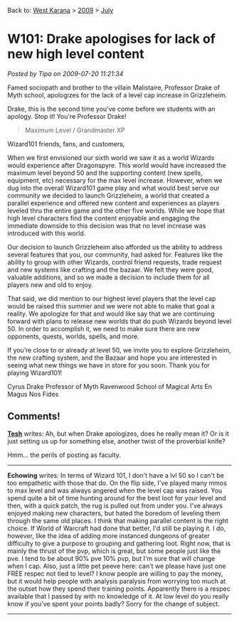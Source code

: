 Back to: [West Karana](/posts/westkarana.md) > [2009](/posts/2009/westkarana.md) > [July](./westkarana.md)
# W101: Drake apologises for lack of new high level content

*Posted by Tipa on 2009-07-20 11:21:34*

Famed sociopath and brother to the villain Malistaire, Professor Drake of Myth school, apologizes for the lack of a level cap increase in Grizzleheim.

Drake, this is the second time you've come before we students with an apology. Stop it! You're Professor Drake!
 

> Maximum Level / Grandmaster XP
 
Wizard101 friends, fans, and customers,
 
When we first envisioned our sixth world we saw it as a world Wizards would experience after Dragonspyre. This world would have increased the maximum level beyond 50 and the supporting content (new spells, equipment, etc) necessary for the max level increase. However, when we dug into the overall Wizard101 game play and what would best serve our community we decided to launch Grizzleheim, a world that created a parallel experience and offered new content and experiences as players leveled thru the entire game and the other five worlds. While we hope that high level characters find the content enjoyable and engaging the immediate downside to this decision was that no level increase was introduced with this world.
 
Our decision to launch Grizzleheim also afforded us the ability to address several features that you, our community, had asked for. Features like the ability to group with other Wizards, control friend requests, trade request and new systems like crafting and the bazaar. We felt they were good, valuable additions, and so we made a decision to include them for all players new and old to enjoy.
 
That said, we did mention to our highest level players that the level cap would be raised this summer and we were not able to make that goal a reality. We apologize for that and would like say that we are continuing forward with plans to release new worlds that do push Wizards beyond level 50. In order to accomplish it, we need to make sure there are new opponents, quests, worlds, spells, and more.
 
If you’re close to or already at level 50, we invite you to explore Grizzleheim, the new crafting system, and the Bazaar and hope you are interested in seeing what new things we have in store for you soon.
Thank you for playing Wizard101!

Cyrus Drake
Professor of Myth
Ravenwood School of Magical Arts
En Magus Nos Fides



 
## Comments!

**[Tesh](http://tishtoshtesh.wordpress.com)** writes: Ah, but when Drake apologizes, does he really mean it? Or is it just setting us up for something else, another twist of the proverbial knife?

Hmm... the perils of posting as faculty.

---

**Echowing** writes: In terms of Wizard 101, I don't have a lvl 50 so I can't be too empathetic with those that do. On the flip side, I've played many mmos to max level and was always angered when the level cap was raised. You spend quite a bit of time hunting around for the best loot for your level and then, with a quick patch, the rug is pulled out from under you. I've always enjoyed making new characters, but hated the boredom of leveling them through the same old places. I think that making parallel content is the right choice. If World of Warcraft had done that better, I'd still be playing it. I do, however, like the idea of adding more instanced dungeons of greater difficulty to give a purpose to grouping and gathering loot. Right now, that is mainly the thrust of the pvp, which is great, but some people just like the pve. I tend to be about 90% pve 10% pvp, but I'm sure that will change when I cap. Also, just a little pet peeve here: can't we please have just one FREE respec not tied to level? I know people are willing to pay the money, but it would help people with analysis paralysis from worrying too much at the outset how they spend their training points. Apparently there is a respec available that I passed by with no knowledge of it. At low level do you really know if you've spent your points badly? Sorry for the change of subject.

---

